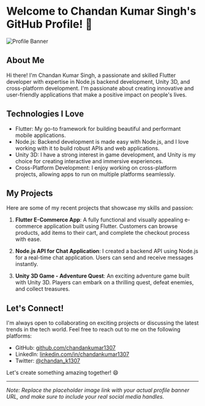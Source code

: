 # Welcome to Chandan Kumar Singh's GitHub Profile! 🚀

![Profile Banner](https://pps.whatsapp.net/v/t61.24694-24/315791635_1255678895290666_1072327948892238652_n.jpg?stp=dst-jpg_s96x96&ccb=11-4&oh=01_AdStmdWj75gLXr3gASsIy6pwr4GEK9p1B3WHZw0OExp1lQ&oe=64CCE6F1)

## About Me

Hi there! I'm Chandan Kumar Singh, a passionate and skilled Flutter developer with expertise in Node.js backend development, Unity 3D, and cross-platform development. I'm passionate about creating innovative and user-friendly applications that make a positive impact on people's lives.

## Technologies I Love

- Flutter: My go-to framework for building beautiful and performant mobile applications.
- Node.js: Backend development is made easy with Node.js, and I love working with it to build robust APIs and web applications.
- Unity 3D: I have a strong interest in game development, and Unity is my choice for creating interactive and immersive experiences.
- Cross-Platform Development: I enjoy working on cross-platform projects, allowing apps to run on multiple platforms seamlessly.

## My Projects

Here are some of my recent projects that showcase my skills and passion:

1. **Flutter E-Commerce App**: A fully functional and visually appealing e-commerce application built using Flutter. Customers can browse products, add items to their cart, and complete the checkout process with ease.

2. **Node.js API for Chat Application**: I created a backend API using Node.js for a real-time chat application. Users can send and receive messages instantly.

3. **Unity 3D Game - Adventure Quest**: An exciting adventure game built with Unity 3D. Players can embark on a thrilling quest, defeat enemies, and collect treasures.

## Let's Connect!

I'm always open to collaborating on exciting projects or discussing the latest trends in the tech world. Feel free to reach out to me on the following platforms:

- GitHub: [github.com/chandankumar1307](https://github.com/chandankumar1307)
- LinkedIn: [linkedin.com/in/chandankumar1307](https://www.linkedin.com/in/chandankumar1307)
- Twitter: [@chandan_k1307](https://twitter.com/chandan_k1307)

Let's create something amazing together! 😄

---

*Note: Replace the placeholder image link with your actual profile banner URL, and make sure to include your real social media handles.*